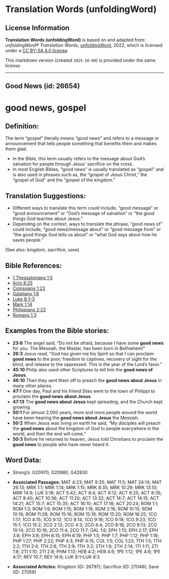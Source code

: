 # Translation Words (unfoldingWord)

## License Information

**Translation Words (unfoldingWord)** is based on and adapted from: _unfoldingWord® Translation Words_, [unfoldingWord](https://unfoldingword.org/utw), 2022, which is licensed under a [CC BY-SA 4.0 license](https://creativecommons.org/licenses/by-sa/4.0/legalcode.en).

This markdown version (created `2025-10-09`) is provided under the same license.



--------------------------------

## Good News (id: 26654)

good news, gospel
=================

Definition:
-----------

The term “gospel” literally means “good news” and refers to a message or announcement that tells people something that benefits them and makes them glad.

* In the Bible, this term usually refers to the message about God’s salvation for people through Jesus’ sacrifice on the cross.
* In most English Bibles, “good news” is usually translated as “gospel” and is also used in phrases such as, the “gospel of Jesus Christ,” the “gospel of God” and the “gospel of the kingdom.”

Translation Suggestions:
------------------------

* Different ways to translate this term could include, “good message” or “good announcement” or “God’s message of salvation” or “the good things God teaches about Jesus.”
* Depending on the context, ways to translate the phrase, “good news of” could include, “good news/message about” or “good message from” or “the good things God tells us about” or “what God says about how he saves people.”

(See also: kingdom, sacrifice, save)

Bible References:
-----------------

* [1 Thessalonians 1:5](https://ref.ly/1Thess1:5)
* [Acts 8:25](https://ref.ly/Acts8:25)
* [Colossians 1:23](https://ref.ly/Col1:23)
* [Galatians 1:6](https://ref.ly/Gal1:6)
* [Luke 8:1–3](https://ref.ly/Luke8:1-Luke8:3)
* [Mark 1:14](https://ref.ly/Mark1:14)
* [Philippians 2:22](https://ref.ly/Phil2:22)
* [Romans 1:3](https://ref.ly/Rom1:3)

Examples from the Bible stories:
--------------------------------

* **23:6** The angel said, “Do not be afraid, because I have some **good news** for you. The Messiah, the Master, has been born in Bethlehem!”
* **26:3** Jesus read, “God has given me his Spirit so that I can proclaim **good news** to the poor, freedom to captives, recovery of sight for the blind, and release to the oppressed. This is the year of the Lord’s favor.”
* **45:10** Philip also used other Scriptures to tell him the **good news of Jesus**.
* **46:10** Then they sent them off to preach the **good news about Jesus** in many other places.
* **47:1** One day, Paul and his friend Silas went to the town of Philippi to proclaim the **good news about Jesus**.
* **47:13** The **good news about Jesus** kept spreading, and the Church kept growing.
* **50:1** For almost 2,000 years, more and more people around the world have been hearing the **good news about Jesus** the Messiah.
* **50:2** When Jesus was living on earth he said, “My disciples will preach the **good news** about the kingdom of God to people everywhere in the world, and then the end will come.”
* **50:3** Before he returned to heaven, Jesus told Christians to proclaim the **good news** to people who have never heard it.

Word Data:
----------

* Strong’s: G20970, G20980, G42830

* **Associated Passages:** MAT 4:23; MAT 9:35; MAT 11:5; MAT 24:14; MAT 26:13; MRK 1:1; MRK 1:14; MRK 1:15; MRK 8:35; MRK 10:29; MRK 13:10; MRK 14:9; LUK 3:18; ACT 5:42; ACT 8:4; ACT 8:12; ACT 8:25; ACT 8:35; ACT 8:40; ACT 10:36; ACT 11:20; ACT 13:32; ACT 14:7; ACT 14:15; ACT 14:21; ACT 15:7; ACT 15:35; ACT 16:10; ACT 17:18; ACT 20:24; ROM 1:1; ROM 1:3; ROM 1:9; ROM 1:15; ROM 1:16; ROM 2:16; ROM 10:15; ROM 10:16; ROM 11:28; ROM 15:16; ROM 15:19; ROM 15:20; ROM 16:25; 1CO 1:17; 1CO 4:15; 1CO 9:12; 1CO 9:14; 1CO 9:16; 1CO 9:18; 1CO 9:23; 1CO 15:1; 1CO 15:2; 2CO 2:12; 2CO 4:3; 2CO 4:4; 2CO 8:18; 2CO 9:13; 2CO 10:14; 2CO 10:16; 2CO 11:4; 2CO 11:7; GAL 1:6; EPH 1:13; EPH 2:17; EPH 3:6; EPH 3:8; EPH 6:15; EPH 6:19; PHP 1:5; PHP 1:7; PHP 1:12; PHP 1:16; PHP 1:27; PHP 2:22; PHP 4:3; PHP 4:15; COL 1:5; COL 1:23; 1TH 1:5; 1TH 2:2; 1TH 2:4; 1TH 2:8; 1TH 2:9; 1TH 3:2; 2TH 1:8; 2TH 2:14; 1TI 1:11; 2TI 1:8; 2TI 1:10; 2TI 2:8; PHM 1:13; HEB 4:2; HEB 4:6; 1PE 1:12; 1PE 4:6; 1PE 4:17; REV 10:7; REV 14:6; LUK 8:1–LUK 8:3
* **Associated Articles:** Kingdom (ID: 26797); Sacrifice (ID: 27046); Save (ID: 27059)

